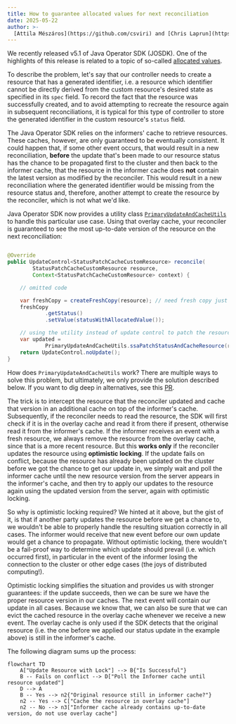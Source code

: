 ```yaml
---
title: How to guarantee allocated values for next reconciliation
date: 2025-05-22
author: >-
  [Attila Mészáros](https://github.com/csviri) and [Chris Laprun](https://github.com/metacosm)
---
```


We recently released v5.1 of Java Operator SDK (JOSDK). One of the highlights of this release is related to a topic of
so-called
[allocated values](https://github.com/kubernetes/community/blob/master/contributors/devel/sig-architecture/api-conventions.md#representing-allocated-values
).

To describe the problem, let's say that our controller needs to create a resource that has a generated identifier, i.e.
a resource which identifier cannot be directly derived from the custom resource's desired state as specified in its
`spec` field. To record the fact that the resource was successfully created, and to avoid attempting to
recreate the resource again in subsequent reconciliations, it is typical for this type of controller to store the
generated identifier in the custom resource's `status` field.

The Java Operator SDK relies on the informers' cache to retrieve resources. These caches, however, are only guaranteed
to be eventually consistent. It could happen that, if some other event occurs, that would result in a new
reconciliation, **before** the update that's been made to our resource status has the chance to be propagated first to
the cluster and then back to the informer cache, that the resource in the informer cache does **not** contain the latest
version as modified by the reconciler. This would result in a new reconciliation where the generated identifier would be
missing from the resource status and, therefore, another attempt to create the resource by the reconciler, which is not
what we'd like.

Java Operator SDK now provides a utility class [
`PrimaryUpdateAndCacheUtils`](https://github.com/operator-framework/java-operator-sdk/blob/main/operator-framework-core/src/main/java/io/javaoperatorsdk/operator/api/reconciler/PrimaryUpdateAndCacheUtils.java)
to handle this particular use case. Using that overlay cache, your reconciler is guaranteed to see the most up-to-date
version of the resource on the next reconciliation:

```java

@Override
public UpdateControl<StatusPatchCacheCustomResource> reconcile(
        StatusPatchCacheCustomResource resource,
        Context<StatusPatchCacheCustomResource> context) {

    // omitted code

    var freshCopy = createFreshCopy(resource); // need fresh copy just because we use the SSA version of update
    freshCopy
            .getStatus()
            .setValue(statusWithAllocatedValue());

    // using the utility instead of update control to patch the resource status
    var updated =
            PrimaryUpdateAndCacheUtils.ssaPatchStatusAndCacheResource(resource, freshCopy, context);
    return UpdateControl.noUpdate();
}
```

How does `PrimaryUpdateAndCacheUtils` work?
There are multiple ways to solve this problem, but ultimately, we only provide the solution described below. If you
want to dig deep in alternatives, see
this [PR](https://github.com/operator-framework/java-operator-sdk/pull/2800/files).

The trick is to intercept the resource that the reconciler updated and cache that version in an additional cache on top
of the informer's cache. Subsequently, if the reconciler needs to read the resource, the SDK will first check if it is
in the overlay cache and read it from there if present, otherwise read it from the informer's cache. If the informer
receives an event with a fresh resource, we always remove the resource from the overlay cache, since that is a more
recent resource. But this **works only** if the reconciler updates the resource using **optimistic locking**. 
If the update fails on conflict, because the resource has already been updated on the cluster before we got
the chance to get our update in, we simply wait and poll the informer cache until the new resource version from the
server appears in the informer's cache,
and then try to apply our updates to the resource again using the updated version from the server, again with optimistic
locking.

So why is optimistic locking required? We hinted at it above, but the gist of it, is that if another party updates the
resource before we get a chance to, we wouldn't be able to properly handle the resulting situation correctly in all
cases. The informer would receive that new event before our own update would get a chance to propagate. Without
optimistic locking, there wouldn't be a fail-proof way to determine which update should prevail (i.e. which occurred
first), in particular in the event of the informer losing the connection to the cluster or other edge cases (the joys of
distributed computing!).

Optimistic locking simplifies the situation and provides us with stronger guarantees: if the update succeeds, then we
can be sure we have the proper resource version in our caches. The next event will contain our update in all cases.
Because we know that, we can also be sure that we can evict the cached resource in the overlay cache whenever we receive
a new event. The overlay cache is only used if the SDK detects that the original resource (i.e. the one before we
applied our status update in the example above) is still in the informer's cache.

The following diagram sums up the process:

```mermaid
flowchart TD
    A["Update Resource with Lock"] --> B{"Is Successful"}
    B -- Fails on conflict --> D["Poll the Informer cache until resource updated"]
    D --> A
    B -- Yes --> n2{"Original resource still in informer cache?"}
    n2 -- Yes --> C["Cache the resource in overlay cache"]
    n2 -- No --> n3["Informer cache already contains up-to-date version, do not use overlay cache"]
```
